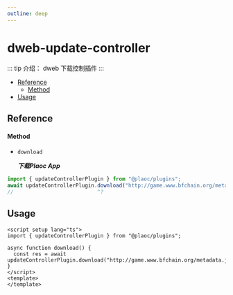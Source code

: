 ```yaml
---
outline: deep
---
```


# dweb-update-controller

::: tip 介绍：
dweb 下载控制插件
:::

- [Reference](#reference)
  - [Method](#method)
- [Usage](#usage)

## Reference

#### Method

- `download`
  
  **_下载Plaoc App_**

```ts twoslash
import { updateControllerPlugin } from "@plaoc/plugins";
await updateControllerPlugin.download("http://game.www.bfchain.org/metadata.json");
//                           ^?
```

## Usage

```vue {5}
<script setup lang="ts">
import { updateControllerPlugin } from "@plaoc/plugins";

async function download() {
  const res = await updateControllerPlugin.download("http://game.www.bfchain.org/metadata.json");
}
</script>
<template>
</template>
```
